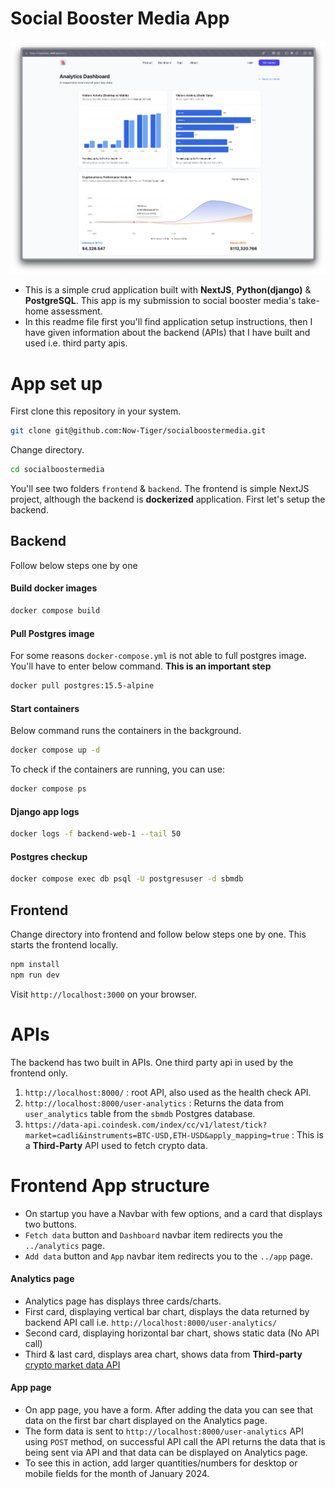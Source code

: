 # Social Booster Media App

![image](./frontend/public/analytics-page.png)

- This is a simple crud application built with **NextJS**, **Python(django)** & **PostgreSQL**. This app is my submission to social booster media's take-home assessment.
- In this readme file first you'll find application setup instructions, then I have given information about the backend (APIs) that I have built and used i.e. third party apis.

# App set up

First clone this repository in your system.

```bash
git clone git@github.com:Now-Tiger/socialboostermedia.git
```

Change directory.

```bash
cd socialboostermedia
```

You'll see two folders `frontend` & `backend`. The frontend is simple NextJS project, although the backend is **dockerized** application. First let's setup the backend.

## Backend

Follow below steps one by one

#### Build docker images

```bash
docker compose build
```

#### Pull Postgres image

For some reasons `docker-compose.yml` is not able to full postgres image. You'll have to enter below command. **This is an important step**

```bash
docker pull postgres:15.5-alpine
```

#### Start containers

Below command runs the containers in the background.

```bash
docker compose up -d
```

To check if the containers are running, you can use:

```bash
docker compose ps
```

#### Django app logs

```bash
docker logs -f backend-web-1 --tail 50
```

#### Postgres checkup

```bash
docker compose exec db psql -U postgresuser -d sbmdb
```

## Frontend

Change directory into frontend and follow below steps one by one. This starts the frontend locally.

```Bash
npm install
npm run dev
```

Visit `http://localhost:3000` on your browser.

# APIs

The backend has two built in APIs. One third party api in used by the frontend only.

1. `http://localhost:8000/` : root API, also used as the health check API.
2. `http://localhost:8000/user-analytics` : Returns the data from `user_analytics` table from the `sbmdb` Postgres database.
3. `https://data-api.coindesk.com/index/cc/v1/latest/tick?market=cadli&instruments=BTC-USD,ETH-USD&apply_mapping=true` : This is a **Third-Party** API used to fetch crypto data.

# Frontend App structure

- On startup you have a Navbar with few options, and a card that displays two buttons.
- `Fetch data` button and `Dashboard` navbar item redirects you the `../analytics` page.
- `Add data` button and `App` navbar item redirects you to the `../app` page.

#### Analytics page

- Analytics page has displays three cards/charts.
- First card, displaying vertical bar chart, displays the data returned by backend API call i.e. `http://localhost:8000/user-analytics/`
- Second card, displaying horizontal bar chart, shows static data (No API call)
- Third & last card, displays area chart, shows data from **Third-party** [crypto market data API](https://developers.coindesk.com/documentation/data-api/index_cc_v1_latest_tick)

#### App page

- On app page, you have a form. After adding the data you can see that data on the first bar chart displayed on the Analytics page.
- The form data is sent to `http://localhost:8000/user-analytics` API using `POST` method, on successful API call the API returns the data that is being sent via API and that data can be displayed on Analytics page.
- To see this in action, add larger quantities/numbers for desktop or mobile fields for the month of January 2024.
